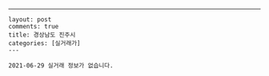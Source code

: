 ---
    layout: post
    comments: true
    title: 경상남도 진주시
    categories: [실거래가]
    ---

    2021-06-29 실거래 정보가 없습니다.

    